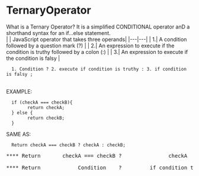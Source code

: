 # TernaryOperator
What is a Ternary Operator?
It is a simplified CONDITIONAL operator anD a shorthand syntax for an if...else statement.
<br>
| | JavaScript operator that takes three operands|
|---|---|
| 1.| A condition followed by a question mark (?) |
| 2.| An expression to execute if the condition is truthy followed by a colon (:) |
| 3.| An expression to execute if the condition is falsy |
<br>

      1. Condition ? 2. execute if condition is truthy : 3. if condition is falsy ;
<br>    
EXAMPLE:

      if (checkA === checkB){
            return checkA;
      } else {
            return checkB;
      }
SAME AS:

      Return checkA === checkB ? checkA : checkB;

<pre>
**** Return       checkA === checkB ?               checkA       :     checkB;<br>
**** Return            Condition    ?         if condition true  :  if condition false ;
</pre>

      

